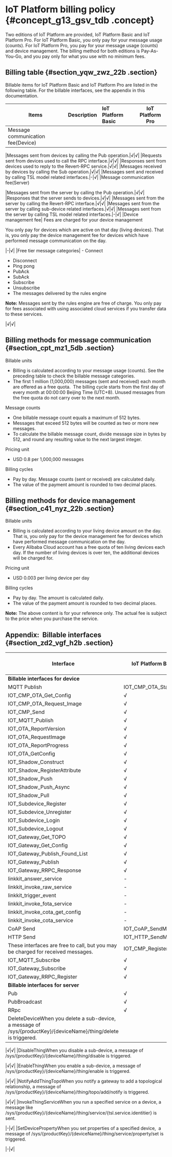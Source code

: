 # IoT Platform billing policy {#concept_g13_gsv_tdb .concept}

Two editions of IoT Platform are provided, IoT Platform Basic and IoT Platform Pro. For IoT Platform Basic, you only pay for your message usage \(counts\). For IoT Platform Pro, you pay for your message usage \(counts\) and device management. The billing method for both editions is Pay-As-You-Go, and you pay only for what you use with no minimum fees.

## Billing table {#section_yqw_zwz_22b .section}

Billable items for IoT Platform Basic and IoT Platform Pro are listed in the following table. For the billable interfaces, see the appendix in this documentation.

|Items|Description|IoT Platform Basic|IoT Platform Pro|
|-----|:----------|:-----------------|----------------|
|Message communication fee\(Device\)

|Messages sent from devices by calling the Pub operation.|√|√|
|Requests sent from devices used to call the RPC interface.|√|√|
|Responses sent from devices used to reply to the Revert-RPC service.|√|√|
|Messages received by devices by calling the Sub operation.|√|√|
|Messages sent and received by calling TSL model related interfaces.|-|√|
|Message communication fee\(Server\)

|Messages sent from the server by calling the Pub operation.|√|√|
|Responses that the server sends to devices.|√|√|
|Messages sent from the server by calling the Revert-RPC interface.|√|√|
|Messages sent from the server by calling sub-device related interfaces.|√|√|
|Messages sent from the server by calling TSL model related interfaces.|-|√|
|Device management fee| Fees are charged for your device management

 You only pay for devices which are active on that day \(living devices\). That is, you only pay the device management fee for devices which have performed message communication on the day.

 |-|√|
|Free tier message categories| -   Connect
-   Disconnect
-   Ping pong
-   PubAck
-   SubAck
-   Subscribe
-   Unsubscribe
-   The messages delivered by the rules engine

**Note:** Messages sent by the rules engine are free of charge. You only pay for fees associated with using associated cloud services if you transfer data to these services.


 |√|√|

## Billing methods for message communication {#section_cpt_mz1_5db .section}

Billable units

-   Billing is calculated according to your message usage \(counts\). See the preceding table to check the billable message categories.
-   The first 1 million \(1,000,000\) messages \(sent and received\) each month are offered as a free quota.  The billing cycle starts from the first day of every month at 00:00:00 Beijing Time \(UTC+8\). Unused messages from the free quota do not carry over to the next month.

Message counts

-   One billable message count equals a maximum of 512 bytes. 
-   Messages that exceed 512 bytes will be counted as two or more new messages.
-   To calculate the billable message count, divide message size in bytes by 512, and round any resulting value to the next largest integer. 

Pricing unit

-   USD 0.8 per 1,000,000 messages

Billing cycles

-   Pay by day. Message counts \(sent or received\) are calculated daily.
-   The value of the payment amount is rounded to two decimal places.

## Billing methods for device management {#section_c41_nyz_22b .section}

Billable units

-   Billing is calculated according to your living device amount on the day. That is, you only pay for the device management fee for devices which have performed message communication on the day.
-   Every Alibaba Cloud account has a free quota of ten living devices each day. If the number of living devices is over ten, the additional devices will be charged for.

Pricing unit

-   USD 0.003 per living device per day

Billing cycles

-   Pay by day. The amount is calculated daily.
-   The value of the payment amount is rounded to two decimal places.

**Note:** The above content is for your reference only. The actual fee is subject to the price when you purchase the service.

## Appendix:  Billable interfaces {#section_zd2_vgf_h2b .section}

|Interface|IoT Platform Basic|IoT Platform Pro|
|---------|------------------|----------------|
|**Billable interfaces for device**|
|MQTT Publish|IOT\_CMP\_OTA\_Start|√|√|
|IOT\_CMP\_OTA\_Get\_Config|√|√|
|IOT\_CMP\_OTA\_Request\_Image|√|√|
|IOT\_CMP\_Send|√|√|
|IOT\_MQTT\_Publish|√|√|
|IOT\_OTA\_ReportVersion|√|√|
|IOT\_OTA\_RequestImage|√|√|
|IOT\_OTA\_ReportProgress|√|√|
|IOT\_OTA\_GetConfig|√|√|
|IOT\_Shadow\_Construct|√|√|
|IOT\_Shadow\_RegisterAttribute|√|√|
|IOT\_Shadow\_Push|√|√|
|IOT\_Shadow\_Push\_Async|√|√|
|IOT\_Shadow\_Pull|√|√|
|IOT\_Subdevice\_Register|√|√|
|IOT\_Subdevice\_Unregister|√|√|
|IOT\_Subdevice\_Login|√|√|
|IOT\_Subdevice\_Logout|√|√|
|IOT\_Gateway\_Get\_TOPO|√|√|
|IOT\_Gateway\_Get\_Config|√|√|
|IOT\_Gateway\_Publish\_Found\_List|√|√|
|IOT\_Gateway\_Publish|√|√|
|IOT\_Gateway\_RRPC\_Response|√|√|
|linkkit\_answer\_service|-|√|
|linkkit\_invoke\_raw\_service|-|√|
|linkkit\_trigger\_event|-|√|
|linkkit\_invoke\_fota\_service|-|√|
|linkkit\_invoke\_cota\_get\_config|-|√|
|linkkit\_invoke\_cota\_service|-|√|
|CoAP Send|IOT\_CoAP\_SendMessage|√|√|
|HTTP Send|IOT\_HTTP\_SendMessage|√|√|
|These interfaces are free to call, but you may be charged for received messages.|IOT\_CMP\_Register|√|√|
|IOT\_MQTT\_Subscribe|√|√|
|IOT\_Gateway\_Subscribe|√|√|
|IOT\_Gateway\_RRPC\_Register|√|√|
|**Billable interfaces for server**|
|Pub|√|√|
|PubBroadcast|√|√|
|RRpc|√|√|
|DeleteDeviceWhen you delete a sub-device, a message of /sys/\{productKey\}/\{deviceName\}/thing/delete is triggered.

|√|√|
|DisableThingWhen you disable a sub-device, a message of /sys/\{productKey\}/\{deviceName\}/thing/disable is triggered.

|√|√|
|EnableThingWhen you enable a sub-device, a message of /sys/\{productKey\}/\{deviceName\}/thing/enable is triggered.

|√|√|
|NotifyAddThingTopoWhen you notify a gateway to add a topological relationship, a message of /sys/\{productKey\}/\{deviceName\}/thing/topo/add/notify is triggered.

|√|√|
|InvokeThingServiceWhen you run a specified service on a device, a message like /sys/\{productKey\}/\{deviceName\}/thing/service/\{tsl.service.identitier\} is sent. 

|-|√|
|SetDevicePropertyWhen you set properties of a specified device,  a message of /sys/\{productKey\}/\{deviceName\}/thing/service/property/set is triggered.

|-|√|

